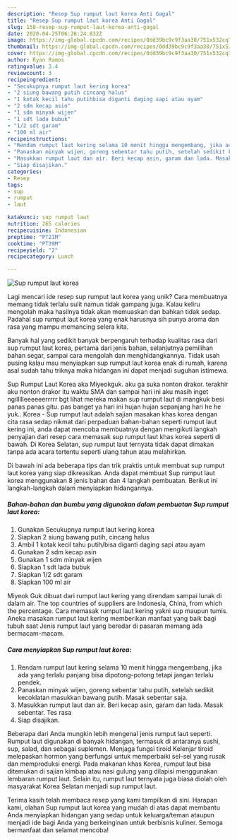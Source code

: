 ```yaml
---
description: "Resep Sup rumput laut korea Anti Gagal"
title: "Resep Sup rumput laut korea Anti Gagal"
slug: 158-resep-sup-rumput-laut-korea-anti-gagal
date: 2020-04-25T06:26:24.832Z
image: https://img-global.cpcdn.com/recipes/0dd39bc9c9f3aa30/751x532cq70/sup-rumput-laut-korea-foto-resep-utama.jpg
thumbnail: https://img-global.cpcdn.com/recipes/0dd39bc9c9f3aa30/751x532cq70/sup-rumput-laut-korea-foto-resep-utama.jpg
cover: https://img-global.cpcdn.com/recipes/0dd39bc9c9f3aa30/751x532cq70/sup-rumput-laut-korea-foto-resep-utama.jpg
author: Ryan Ramos
ratingvalue: 3.4
reviewcount: 3
recipeingredient:
- "Secukupnya rumput laut kering korea"
- "2 siung bawang putih cincang halus"
- "1 kotak kecil tahu putihbisa diganti daging sapi atau ayam"
- "2 sdm kecap asin"
- "1 sdm minyak wijen"
- "1 sdt lada bubuk"
- "1/2 sdt garam"
- "100 ml air"
recipeinstructions:
- "Rendam rumput laut kering selama 10 menit hingga mengembang, jika ada yang terlalu panjang bisa dipotong-potong tetapi jangan terlalu pendek."
- "Panaskan minyak wijen, goreng sebentar tahu putih, setelah sedikit kecoklatan masukkan bawang putih. Masak sebentar saja."
- "Masukkan rumput laut dan air. Beri kecap asin, garam dan lada. Masak sebentar. Tes rasa"
- "Siap disajikan."
categories:
- Resep
tags:
- sup
- rumput
- laut

katakunci: sup rumput laut 
nutrition: 265 calories
recipecuisine: Indonesian
preptime: "PT21M"
cooktime: "PT39M"
recipeyield: "2"
recipecategory: Lunch

---
```



![Sup rumput laut korea](https://img-global.cpcdn.com/recipes/0dd39bc9c9f3aa30/751x532cq70/sup-rumput-laut-korea-foto-resep-utama.jpg)

Lagi mencari ide resep sup rumput laut korea yang unik? Cara membuatnya memang tidak terlalu sulit namun tidak gampang juga. Kalau keliru mengolah maka hasilnya tidak akan memuaskan dan bahkan tidak sedap. Padahal sup rumput laut korea yang enak harusnya sih punya aroma dan rasa yang mampu memancing selera kita.

Banyak hal yang sedikit banyak berpengaruh terhadap kualitas rasa dari sup rumput laut korea, pertama dari jenis bahan, selanjutnya pemilihan bahan segar, sampai cara mengolah dan menghidangkannya. Tidak usah pusing kalau mau menyiapkan sup rumput laut korea enak di rumah, karena asal sudah tahu triknya maka hidangan ini dapat menjadi suguhan istimewa.

Sup Rumput Laut Korea aka Miyeokguk. aku ga suka nonton drakor. terakhir aku nonton drakor itu waktu SMA dan sampai hari ini aku masih inget ngillllleeeeeerrrrr bgt lihat mereka makan sup rumput laut di mangkuk besi panas panas gitu. pas banget ya hari ini hujan hujan sepanjang hari he he yuk.. Korea - Sup rumput laut adalah sajian masakan khas korea dengan cita rasa sedap nikmat dari perpaduan bahan-bahan seperti rumput laut kering ini, anda dapat mencoba membuatnya dengan mengikuti langkah penyajian dari resep cara memasak sup rumput laut khas korea seperti di bawah. Di Korea Selatan, sup rumput laut ternyata tidak dapat dimakan tanpa ada acara tertentu seperti ulang tahun atau melahirkan.


Di bawah ini ada beberapa tips dan trik praktis untuk membuat sup rumput laut korea yang siap dikreasikan. Anda dapat membuat Sup rumput laut korea menggunakan 8 jenis bahan dan 4 langkah pembuatan. Berikut ini langkah-langkah dalam menyiapkan hidangannya.

<!--inarticleads1-->

##### Bahan-bahan dan bumbu yang digunakan dalam pembuatan Sup rumput laut korea:

1. Gunakan Secukupnya rumput laut kering korea
1. Siapkan 2 siung bawang putih, cincang halus
1. Ambil 1 kotak kecil tahu putih/bisa diganti daging sapi atau ayam
1. Gunakan 2 sdm kecap asin
1. Gunakan 1 sdm minyak wijen
1. Siapkan 1 sdt lada bubuk
1. Siapkan 1/2 sdt garam
1. Siapkan 100 ml air


Miyeok Guk dibuat dari rumput laut kering yang direndam sampai lunak di dalam air. The top countries of suppliers are Indonesia, China, from which the percentage. Cara memasak rumput laut kering yakni sup maupun tumis. Aneka masakan rumput laut kering memberikan manfaat yang baik bagi tubuh saat Jenis rumput laut yang beredar di pasaran memang ada bermacam-macam. 

<!--inarticleads2-->

##### Cara menyiapkan Sup rumput laut korea:

1. Rendam rumput laut kering selama 10 menit hingga mengembang, jika ada yang terlalu panjang bisa dipotong-potong tetapi jangan terlalu pendek.
1. Panaskan minyak wijen, goreng sebentar tahu putih, setelah sedikit kecoklatan masukkan bawang putih. Masak sebentar saja.
1. Masukkan rumput laut dan air. Beri kecap asin, garam dan lada. Masak sebentar. Tes rasa
1. Siap disajikan.


Beberapa dari Anda mungkin lebih mengenal jenis rumput laut seperti. Rumput laut digunakan di banyak hidangan, termasuk di antaranya sushi, sup, salad, dan sebagai suplemen. Menjaga fungsi tiroid Kelenjar tiroid melepaskan hormon yang berfungsi untuk memperbaiki sel-sel yang rusak dan memproduksi energi. Pada makanan khas Korea, rumput laut bisa ditemukan di sajian kimbap atau nasi gulung yang dilapisi menggunakan lembaran rumput laut. Selain itu, rumput laut ternyata juga biasa diolah oleh masyarakat Korea Selatan menjadi sup rumput laut. 

Terima kasih telah membaca resep yang kami tampilkan di sini. Harapan kami, olahan Sup rumput laut korea yang mudah di atas dapat membantu Anda menyiapkan hidangan yang sedap untuk keluarga/teman ataupun menjadi ide bagi Anda yang berkeinginan untuk berbisnis kuliner. Semoga bermanfaat dan selamat mencoba!
